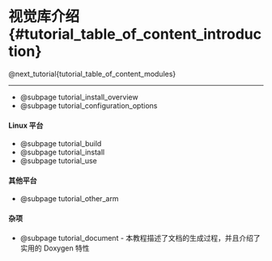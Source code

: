 视觉库介绍 {#tutorial_table_of_content_introduction}
============

@next_tutorial{tutorial_table_of_content_modules}

------

- @subpage tutorial_install_overview
- @subpage tutorial_configuration_options

#### Linux 平台

- @subpage tutorial_build
- @subpage tutorial_install
- @subpage tutorial_use

#### 其他平台

- @subpage tutorial_other_arm

#### 杂项

- @subpage tutorial_document - 本教程描述了文档的生成过程，并且介绍了实用的 Doxygen 特性
